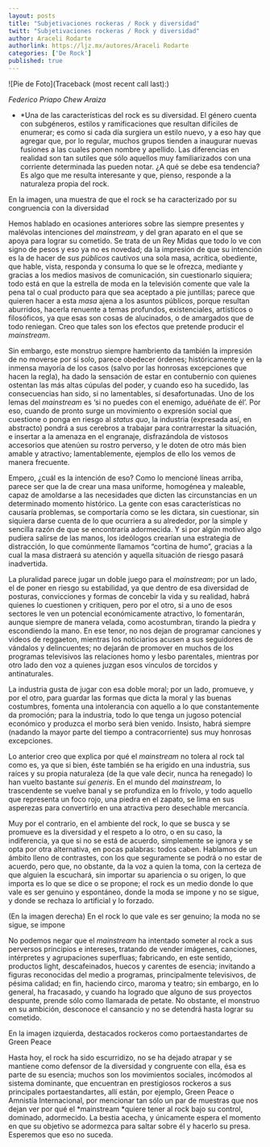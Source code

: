 ```yaml
---
layout: posts
title: "Subjetivaciones rockeras / Rock y diversidad"
twitt: "Subjetivaciones rockeras / Rock y diversidad"
author: Araceli Rodarte
authorlink: https://ljz.mx/autores/Araceli Rodarte
categories: ['De Rock']
published: true
---
```

![Pie de Foto](Traceback (most recent call last):)

*Federico Priapo Chew Araiza*

* *Una de las características del rock es su diversidad. El género cuenta
con subgéneros, estilos y ramificaciones que resultan difíciles de
enumerar; es como si cada día surgiera un estilo nuevo, y a eso hay que
agregar que, por lo regular, muchos grupos tienden a inaugurar nuevas
fusiones a las cuales ponen nombre y apellido. Las diferencias en realidad
son tan sutiles que sólo aquellos muy familiarizados con una corriente
determinada las pueden notar. ¿A qué se debe esa tendencia? Es algo que me
resulta interesante y que, pienso, responde a la naturaleza propia del
rock.

 En la imagen, una muestra de que el rock se ha caracterizado por su
congruencia con la diversidad

  Hemos hablado en ocasiones anteriores sobre las siempre presentes y
malévolas intenciones del *mainstream*, y del gran aparato en el que se
apoya para lograr su cometido. Se trata de un Rey Midas que todo lo ve con
signo de pesos y eso ya no es novedad; da la impresión de que su intención
es la de hacer de *sus públicos* cautivos una sola masa, acrítica,
obediente, que hable, vista, responda y consuma lo que se le ofrezca,
mediante y gracias a los medios masivos de comunicación, sin cuestionarlo
siquiera; todo está en que la estrella de moda en la televisión comente que
vale la pena tal o cual producto para que sea aceptado a pie juntillas;
parece que quieren hacer a esta *masa* ajena a los asuntos públicos, porque
resultan aburridos, hacerla renuente a temas profundos, existenciales,
artísticos o filosóficos, ya que esas son cosas de alucinados, o de
amargados que de todo reniegan. Creo que tales son los efectos que pretende
producir el *mainstream*.

 Sin embargo, este monstruo siempre hambriento da también la impresión de
no moverse por sí solo, parece obedecer órdenes; históricamente y en la
inmensa mayoría de los casos (salvo por las honrosas excepciones que hacen
la regla), ha dado la sensación de estar en contubernio con quienes
ostentan las más altas cúpulas del poder, y cuando eso ha sucedido, las
consecuencias han sido, si no lamentables, sí desafortunadas. Uno de los
lemas del *mainstream* es ‘si no puedes con el enemigo, aduéñate de él’.
Por eso, cuando de pronto surge un movimiento o expresión social que
cuestione o ponga en riesgo al *status quo*, la industria (expresada así,
en abstracto) pondrá a sus cerebros a trabajar para contrarrestar la
situación, e insertar a la amenaza en el engranaje, disfrazándola de
vistosos accesorios que atenúen su rostro perverso, y le doten de otro más
bien amable y atractivo; lamentablemente, ejemplos de ello los vemos de
manera frecuente.

 Empero, ¿cuál es la intención de eso? Como lo mencioné líneas arriba,
parece ser que la de crear una masa uniforme, homogénea y maleable, capaz
de amoldarse a las necesidades que dicten las circunstancias en un
determinado momento histórico. La gente con esas características no
causaría problemas, se comportaría como se les dictara, sin cuestionar, sin
siquiera darse cuenta de lo que ocurriera a su alrededor, por la simple y
sencilla razón de que se encontraría adormecida. Y si por algún motivo algo
pudiera salirse de las manos, los ideólogos crearían una estrategia de
distracción, lo que comúnmente llamamos “cortina de humo”, gracias a la
cual la masa distraerá su atención y aquella situación de riesgo pasará
inadvertida.

 La pluralidad parece jugar un doble juego para el *mainstream*; por un
lado, el de poner en riesgo su estabilidad, ya que dentro de esa diversidad
de posturas, convicciones y formas de concebir la vida y su realidad, habrá
quienes lo cuestionen y critiquen, pero por el otro, si a uno de esos
sectores le ven un potencial económicamente atractivo, lo fomentarán,
aunque siempre de manera velada, como acostumbran, tirando la piedra y
escondiendo la mano. En ese tenor, no nos dejan de programar canciones y
videos de reggaeton, mientras los noticiarios acusen a sus seguidores de
vándalos y delincuentes; no dejarán de promover en muchos de los programas
televisivos las relaciones homo y lesbo parentales, mientras por otro lado
den voz a quienes juzgan esos vínculos de torcidos y antinaturales.

 La industria gusta de jugar con esa doble moral; por un lado, promueve, y
por el otro, para guardar las formas que dicta la moral y las buenas
costumbres, fomenta una intolerancia con aquello a lo que constantemente da
promoción; para la industria, todo lo que tenga un jugoso potencial
económico y produzca el morbo será bien venido. Insisto, habrá siempre
(nadando la mayor parte del tiempo a contracorriente) sus muy honrosas
excepciones.

 Lo anterior creo que explica por qué el *mainstream* no tolera al rock tal
como es, ya que si bien, éste también se ha erigido en una industria, sus
raíces y su propia naturaleza (de la que vale decir, nunca ha renegado) lo
han vuelto bastante *sui generis*. En el mundo del *mainstream*, lo
trascendente se vuelve banal y se profundiza en lo frívolo, y todo aquello
que representa un foco rojo, una piedra en el zapato, se lima en sus
asperezas para convertirlo en una atractiva pero desechable mercancía.

 Muy por el contrario, en el ambiente del rock, lo que se busca y se
promueve es la diversidad y el respeto a lo otro, o en su caso, la
indiferencia, ya que si no se está de acuerdo, simplemente se ignora y se
opta por otra alternativa, en pocas palabras: todos caben. Hablamos de un
ámbito lleno de contrastes, con los que seguramente se podrá o no estar de
acuerdo, pero que, no obstante, da la voz a quien la toma, con la certeza
de que alguien la escuchará, sin importar su apariencia o su origen, lo que
importa es lo que se dice o se propone; el rock es un medio donde lo que
vale es ser genuino y espontáneo, donde la moda se impone y no se sigue, y
donde se rechaza lo artificial y lo forzado.

 (En la imagen derecha) En el rock lo que vale es ser genuino; la moda no
se sigue, se impone

 No podemos negar que el *mainstream* ha intentado someter al rock a sus
perversos principios e intereses, tratando de vender imágenes, canciones,
intérpretes y agrupaciones superfluas; fabricando, en este sentido,
productos light, descafeinados, huecos y carentes de esencia; invitando a
figuras reconocidas del medio a programas, principalmente televisivos, de
pésima calidad; en fin, haciendo circo, maroma y teatro; sin embargo, en lo
general, ha fracasado, y cuando ha logrado que alguno de sus proyectos
despunte, prende sólo como llamarada de petate. No obstante, el monstruo en
su ambición, desconoce el cansancio y no se detendrá hasta lograr su
cometido.

 En la imagen izquierda, destacados rockeros como portaestandartes de Green
Peace

  Hasta hoy, el rock ha sido escurridizo, no se ha dejado atrapar y se
mantiene como defensor de la diversidad y congruente con ella, ésa es parte
de su esencia; muchos son los movimientos sociales, incómodos al sistema
dominante, que encuentran en prestigiosos rockeros a sus principales
portaestandartes, allí están, por ejemplo, Green Peace o Amnistía
Internacional, por mencionar tan sólo un par de muestras que nos dejan ver
por qué el *mainstream *quiere tener al rock bajo su control, dominado,
adormecido. La bestia acecha, y únicamente espera el momento en que su
objetivo se adormezca para saltar sobre él y hacerlo su presa. Esperemos
que eso no suceda.

